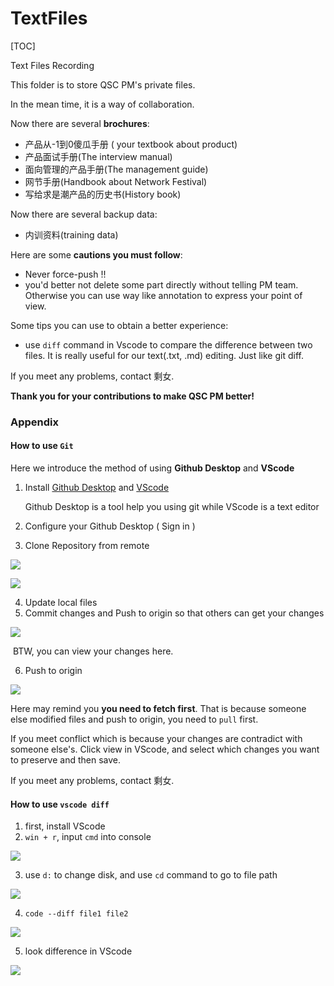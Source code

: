 # TextFiles

[TOC]

Text Files Recording

This folder is to store QSC PM's private files.

In the mean time, it is a way of collaboration.

Now there are several **brochures**:
+ 产品从-1到0傻瓜手册 ( your textbook about product)
+ 产品面试手册(The interview manual)
+ 面向管理的产品手册(The management guide)
+ 网节手册(Handbook about Network Festival)
+ 写给求是潮产品的历史书(History book)

Now there are several backup data:

+ 内训资料(training data)



Here are some **cautions you must follow**:

+ Never force-push !!
+ you'd better not delete some part directly without telling PM team. Otherwise you can use way like annotation to express your point of view.



Some tips you can use to obtain a better experience:

+ use `diff` command in Vscode to compare the difference between two files. It is really useful for our text(.txt, .md) editing. Just like git diff.



If you meet any problems, contact 剩女.



**Thank you for your contributions to make QSC PM better!**



### Appendix

#### How to use `Git`

Here we introduce the method of using **Github Desktop** and **VScode**

1. Install [Github Desktop](https://desktop.github.com/) and [VScode](https://code.visualstudio.com/)

   Github Desktop is a tool help you using git while VScode is a text editor

2. Configure your Github Desktop ( Sign in )

3. Clone Repository from remote

![](./src/readme/desktop1.png)

![](./src/readme/desktop2.png)

4. Update local files
5. Commit changes and Push to origin so that others can get your changes

![](./src/readme/desktop3.png)

​	BTW, you can view your changes here.

6. Push to origin

![](./src/readme/desktop4.png)



Here may remind you **you need to fetch first**. That is because someone else modified files and push to origin, you need to `pull` first.



If you meet conflict which is because your changes are contradict with someone else's. Click view in VScode, and select which changes you want to preserve and then save.



If you meet any problems, contact 剩女.



#### How to use `vscode diff`

1. first, install VScode
2. `win + r`, input `cmd` into console

![](./src/readme/cmd.png)

3. use `d:` to change disk, and use `cd` command to go to file path

![](./src/readme/cmd2.png)

4. `code --diff file1 file2`

![](./src/readme/cmd3.png)

5. look difference in VScode

![](./src/readme/diff.png)

